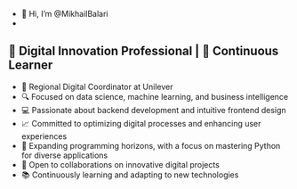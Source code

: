 - 👋 Hi, I’m @MikhailBalari
- 
## 🚀 Digital Innovation Professional | 🌱 Continuous Learner

- 💼 Regional Digital Coordinator at Unilever
- 🔍 Focused on data science, machine learning, and business intelligence
- 💻 Passionate about backend development and intuitive frontend design
- 📈 Committed to optimizing digital processes and enhancing user experiences
- 🚀 Expanding programming horizons, with a focus on mastering Python for diverse applications
- 🤝 Open to collaborations on innovative digital projects
- 📚 Continuously learning and adapting to new technologies

<!---
MikhailBalari/MikhailBalari is a ✨ special ✨ repository because its `README.md` (this file) appears on your GitHub profile.
You can click the Preview link to take a look at your changes.
--->
